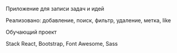 Приложение для записи задач и идей

Реализовано: добавление, поиск, фильтр, удаление, метка, like

Обучающий проект

Stack React, Bootstrap, Font Awesome, Sass
